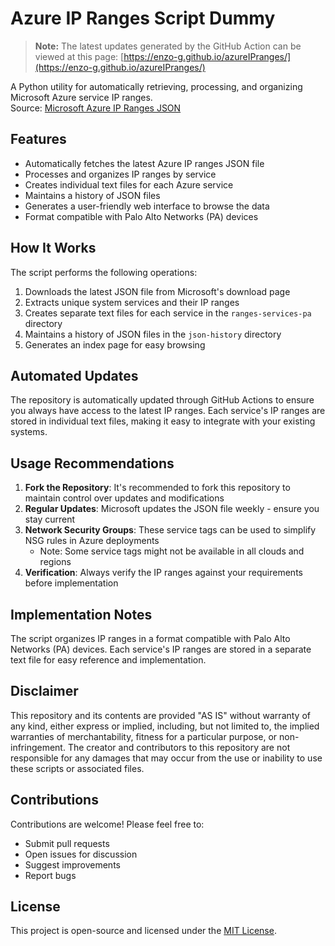 # Azure IP Ranges Script Dummy

> **Note:** The latest updates generated by the GitHub Action can be viewed at this page: [https://enzo-g.github.io/azureIPranges/](https://enzo-g.github.io/azureIPranges/)

A Python utility for automatically retrieving, processing, and organizing Microsoft Azure service IP ranges.  
Source: [Microsoft Azure IP Ranges JSON](https://www.microsoft.com/en-us/download/details.aspx?id=56519)

## Features

- Automatically fetches the latest Azure IP ranges JSON file
- Processes and organizes IP ranges by service
- Creates individual text files for each Azure service
- Maintains a history of JSON files
- Generates a user-friendly web interface to browse the data
- Format compatible with Palo Alto Networks (PA) devices

## How It Works

The script performs the following operations:
1. Downloads the latest JSON file from Microsoft's download page
2. Extracts unique system services and their IP ranges
3. Creates separate text files for each service in the `ranges-services-pa` directory
4. Maintains a history of JSON files in the `json-history` directory
5. Generates an index page for easy browsing

## Automated Updates

The repository is automatically updated through GitHub Actions to ensure you always have access to the latest IP ranges. Each service's IP ranges are stored in individual text files, making it easy to integrate with your existing systems.

## Usage Recommendations

1. **Fork the Repository**: It's recommended to fork this repository to maintain control over updates and modifications
2. **Regular Updates**: Microsoft updates the JSON file weekly - ensure you stay current
3. **Network Security Groups**: These service tags can be used to simplify NSG rules in Azure deployments
   - Note: Some service tags might not be available in all clouds and regions
4. **Verification**: Always verify the IP ranges against your requirements before implementation

## Implementation Notes

The script organizes IP ranges in a format compatible with Palo Alto Networks (PA) devices. Each service's IP ranges are stored in a separate text file for easy reference and implementation.

## Disclaimer

This repository and its contents are provided "AS IS" without warranty of any kind, either express or implied, including, but not limited to, the implied warranties of merchantability, fitness for a particular purpose, or non-infringement. The creator and contributors to this repository are not responsible for any damages that may occur from the use or inability to use these scripts or associated files.

## Contributions

Contributions are welcome! Please feel free to:
- Submit pull requests
- Open issues for discussion
- Suggest improvements
- Report bugs

## License

This project is open-source and licensed under the [MIT License](LICENSE).
